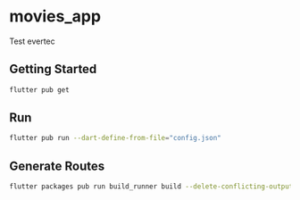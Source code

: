 # movies_app

Test evertec

## Getting Started

```bash
flutter pub get
```

## Run

```bash
flutter pub run --dart-define-from-file="config.json"
```

## Generate Routes

```bash
flutter packages pub run build_runner build --delete-conflicting-outputs
```

